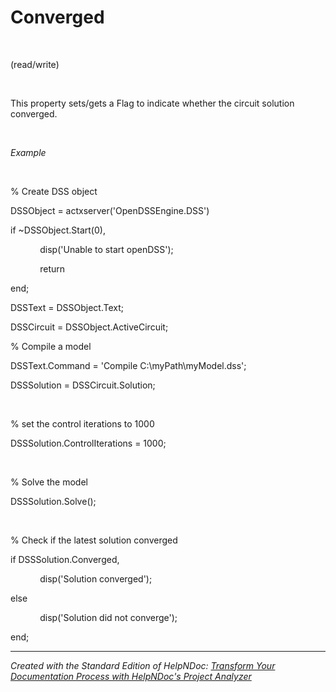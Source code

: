 # Converged

&nbsp;

(read/write)

&nbsp;

This property sets/gets a Flag to indicate whether the circuit solution converged.

&nbsp;

*Example*

&nbsp;

% Create DSS object

DSSObject = actxserver('OpenDSSEngine.DSS')

if ~DSSObject.Start(0),

&nbsp; &nbsp; &nbsp; &nbsp; &nbsp; &nbsp; disp('Unable to start openDSS');

&nbsp; &nbsp; &nbsp; &nbsp; &nbsp; &nbsp; return

end;

DSSText = DSSObject.Text;

DSSCircuit = DSSObject.ActiveCircuit;

% Compile a model &nbsp; &nbsp;

DSSText.Command = 'Compile C:\\myPath\\myModel.dss';

DSSSolution = DSSCircuit.Solution;

&nbsp;

% set the control iterations to 1000

DSSSolution.ControlIterations = 1000;&nbsp;

&nbsp;

% Solve the model

DSSSolution.Solve();&nbsp;

&nbsp;

% Check if the latest solution converged

if DSSSolution.Converged,

&nbsp; &nbsp; &nbsp; &nbsp; &nbsp; &nbsp; disp('Solution converged');

else

&nbsp; &nbsp; &nbsp; &nbsp; &nbsp; &nbsp; disp('Solution did not converge');

end;
***
_Created with the Standard Edition of HelpNDoc: [Transform Your Documentation Process with HelpNDoc's Project Analyzer](<https://www.helpndoc.com/feature-tour/advanced-project-analyzer/>)_
